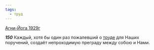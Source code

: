 ```yaml
---
tags:
  - труд
---
```


[Агни-Йога 1929г](/agni/1929)

___150___
Каждый, хотя бы один раз пожалевший о [труде](/tag/#труд) для Наших поручений, создаёт непроходимую преграду между собою и Нами.